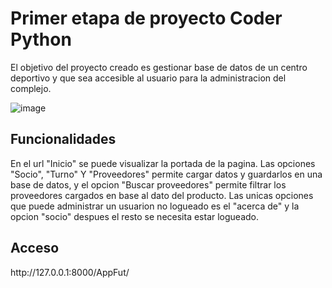 <h1> Primer etapa de proyecto Coder Python </h2>
El objetivo del proyecto creado es gestionar base de datos de un centro deportivo y que sea accesible al usuario para la administracion del complejo.

![image](https://user-images.githubusercontent.com/112399532/195354693-6004e53b-a663-423b-a449-35288d8fd6c7.png)


<h2> Funcionalidades</h2>
En el url "Inicio" se puede visualizar la portada de la pagina. Las opciones "Socio", "Turno" Y "Proveedores" permite cargar datos y guardarlos en una base de datos, y el opcion "Buscar proveedores" permite filtrar los proveedores cargados en base al dato del producto.
Las unicas opciones que puede administrar un usuarion no logueado es el "acerca de" y la opcion "socio" despues el resto se necesita estar logueado.

<h2> Acceso</h2>
http://127.0.0.1:8000/AppFut/
